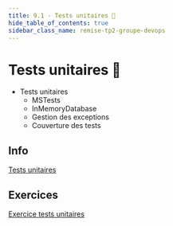 ```yaml
---
title: 9.1 - Tests unitaires 🧪
hide_table_of_contents: true
sidebar_class_name: remise-tp2-groupe-devops
---
```


# Tests unitaires 🧪

- Tests unitaires
  - MSTests
  - InMemoryDatabase
  - Gestion des exceptions
  - Couverture des tests

## Info

[Tests unitaires](/info/TestsUnitaires)

## Exercices

[Exercice tests unitaires](/exercices/TestsUnitaires)
